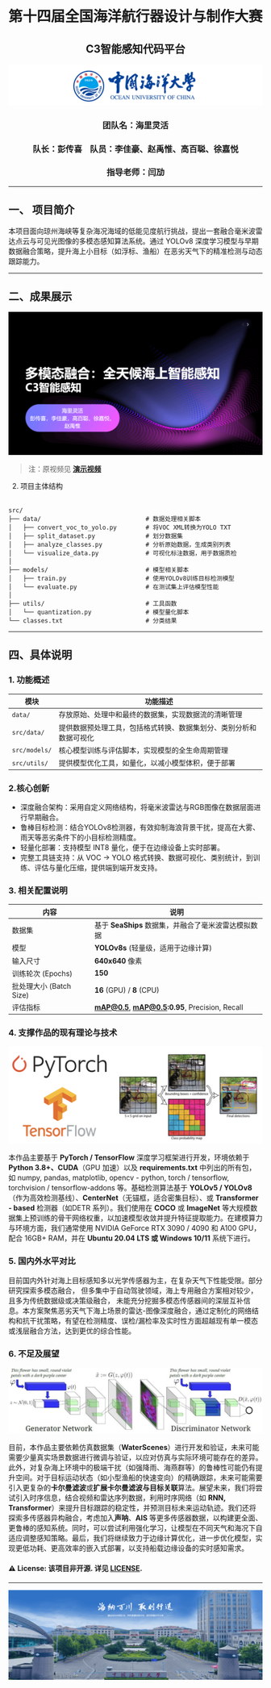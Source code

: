 <div align="center">
  <h1>第十四届全国海洋航行器设计与制作大赛
  <h2>C3智能感知代码平台
</div>

<img src="./doc/img/ouc.png" alt="ouc_alt" title="ouc_img">

<div align="center">
  <h3> 团队名：海里灵活
  <h3> 队长：彭传喜 &nbsp;&nbsp; 队员：李佳豪、赵禹惟、高百聪、徐嘉悦
  <h3> 指导老师：闫劢
</div>

---

## 一、 项目简介
本项目面向琼州海峡等复杂海况海域的低能见度航行挑战，提出一套融合毫米波雷达点云与可见光图像的多模态感知算法系统。通过 YOLOv8 深度学习模型与早期数据融合策略，提升海上小目标（如浮标、渔船）在恶劣天气下的精准检测与动态跟踪能力。

---

## 二、成果展示
<p align="center">
  <img src="./doc/img/video.gif" alt="video_alt" title="video_img">
</p>

> 注：原视频见 [**演示视频**](./doc/国赛上交材料/Vlog/海里灵活-PPT.mp4)

2. 项目主体结构
<pre><code>
src/
├── data/                             # 数据处理相关脚本
│   ├── convert_voc_to_yolo.py        # 将VOC XML转换为YOLO TXT
│   ├── split_dataset.py              # 划分数据集
│   ├── analyze_classes.py            # 分析原始数据，生成类别列表
│   └── visualize_data.py             # 可视化标注数据，用于数据质检
│
├── models/                           # 模型相关脚本
│   ├── train.py                      # 使用YOLOv8训练目标检测模型
│   └── evaluate.py                   # 在测试集上评估模型性能
│
├── utils/                            # 工具函数
│   └── quantization.py               # 模型量化脚本
└── classes.txt                       # 分类结果
</code></pre>

---

## 四、具体说明
### 1. 功能概述
| 模块     | 功能描述 |
|----------|----------|
| `data/` | 存放原始、处理中和最终的数据集，实现数据流的清晰管理 |
| `src/data/` | 提供数据预处理工具，包括格式转换、数据集划分、类别分析和数据可视化 |
| `src/models/` | 核心模型训练与评估脚本，实现模型的全生命周期管理 |
| `src/utils/` | 提供模型优化工具，如量化，以减小模型体积，便于部署 |

### 2.核心创新
-  深度融合架构：采用自定义网络结构，将毫米波雷达与RGB图像在数据层面进行早期融合。
- 鲁棒目标检测：结合YOLOv8检测器，有效抑制海浪背景干扰，提高在大雾、雨天等恶劣条件下的小目标检测精度。
- 轻量化部署：支持模型 INT8 量化，便于在边缘设备上实时部署。
- 完整工具链支持：从 VOC → YOLO 格式转换、数据可视化、类别统计，到训练、评估与量化压缩，提供端到端开发支持。

### 3. 相关配置说明
| 内容 | 说明 |
|-------------|-----------|
| 数据集 | 基于 **SeaShips** 数据集，并融合了毫米波雷达模拟数据 |
| 模型 | **YOLOv8s** (轻量级，适用于边缘计算) |
| 输入尺寸 | **640x640** 像素 |
| 训练轮次 (Epochs) | **150** |
| 批处理大小 (Batch Size) | **16** (GPU) / **8** (CPU) |
| 评估指标 | **mAP@0.5**, **mAP@0.5:0.95**, Precision, Recall |

### 4. 支撑作品的现有理论与技术
<div align="center">
    <img src="./doc/img/pytorch.png" alt="pytorch_alt" title="pytorch_img">
</div>

本作品主要基于 **PyTorch / TensorFlow** 深度学习框架进行开发，环境依赖于 **Python 3.8+、CUDA**（GPU 加速）以及 **requirements.txt** 中列出的所有包，如 numpy, pandas, matplotlib, opencv - python, torch / tensorflow, torchvision / tensorflow-addons 等。基础检测算法基于 **YOLOv5 / YOLOv8**（作为高效检测基线）、**CenterNet**（无锚框，适合密集目标）、或 **Transformer - based** 检测器（如DETR 系列）。我们使用在 **COCO** 或 **ImageNet** 等大规模数据集上预训练的骨干网络权重，以加速模型收敛并提升特征提取能力。在建模算力与环境方面，我们通常使用 NVIDIA GeForce RTX 3090 / 4090 和 A100 GPU，配合 16GB+ RAM，并在 **Ubuntu 20.04 LTS 或 Windows 10/11** 系统下进行。

### 5. 国内外水平对比
目前国内外针对海上目标感知多以光学传感器为主，在复杂天气下性能受限。部分研究探索多模态融合， 但多集中于自动驾驶领域，海上专用融合方案相对较少， 且多为传统数据级或决策级融合， 未能充分挖掘多模态传感器间的深层互补信息。本方案聚焦恶劣天气下海上场景的雷达-图像深度融合，通过定制化的网络结构和抗干扰策略，有望在检测精度、误检/漏检率及实时性方面超越现有单一模态或浅层融合方法，达到更优的综合性能。

### 6. 不足及展望
<div align="center">
    <img src="./doc/img/RNN.png" alt="RNN_alt" title="RNN_img">
</div>

目前，本作品主要依赖仿真数据集（**WaterScenes**）进行开发和验证，未来可能需要少量真实场景数据进行微调与验证，以应对仿真与实际环境可能存在的差异。此外，对复杂海上环境中的极端干扰（如强降雨、海燕群等）的鲁棒性可能仍有提升空间。对于目标运动状态（如小型渔船的快速变向）的精确跟踪，未来可能需要引入更复杂的**卡尔曼滤波**或**扩展卡尔曼滤波与目标关联**算法。展望未来，我们将尝试引入时序信息，结合视频和雷达序列数据，利用时序网络（如 **RNN, Transformer**）来提升目标跟踪的稳定性，并预测目标未来运动轨迹。我们还将探索多传感器异构融合，考虑加入**声呐**、**AIS** 等更多传感器数据，以构建更全面、更鲁棒的感知系统。同时，可以尝试利用强化学习，让模型在不同天气和海况下自适应调整感知策略。最后，我们将继续致力于边缘计算优化，进一步优化模型，实现更低功耗、更高效率的嵌入式部署，以支持船载边缘设备的实时感知需求。

#### ⚠️ License: 该项目非开源. 详见 [LICENSE](./LICENSE).

---

<img src="./doc/img/ouc2.png" alt="ouc2_alt" title="ouc2_img">